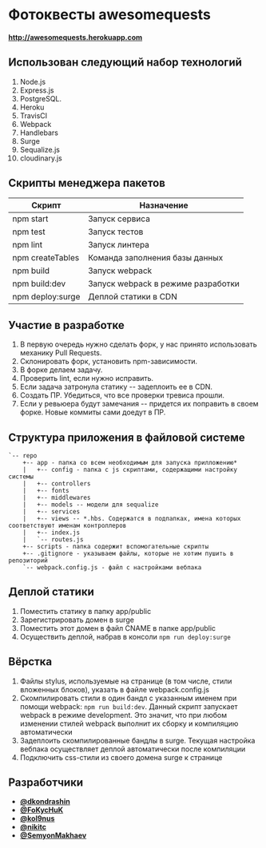 # Фотоквесты awesomequests

#### http://awesomequests.herokuapp.com

## Использован следующий набор технологий
1. Node.js
2. Express.js
3. PostgreSQL.
4. Heroku
5. TravisCI
6. Webpack
7. Handlebars
8. Surge
9. Sequalize.js
10. cloudinary.js

## Скрипты менеджера пакетов

| Скрипт | Назначение |
| ---------------- | ------------------------------ |
| npm start | Запуск сервиса |
| npm test | Запуск тестов |
| npm lint | Запуск линтера |
| npm createTables | Команда заполнения базы данных |
| npm build | Запуск webpack |
| npm build:dev | Запуск webpack в режиме разработки |
| npm deploy:surge | Деплой статики в CDN |

## Участие в разработке
1. В первую очередь нужно сделать форк, у нас принято использовать механику Pull Requests.
2. Склонировать форк, установить npm-зависимости.
3. В форке делаем задачу.
4. Проверить lint, если нужно исправить.
5. Если задача затронула статику -- задеплоить ее в CDN.
6. Создать ПР. Убедиться, что все проверки тревиса прошли.
7. Если у ревьюера будут замечания -- придется их поправить в своем форке. Новые коммиты сами доедут в ПР.

## Структура приложения в файловой системе

```
`-- repo
    +-- app - папка со всем необходимым для запуска прилложению*
    |   +-- config - папка с js скриптами, содержащими настройку системы
    |   +-- controllers
    |	+-- fonts
    |   +-- middlewares
    |   +-- models -- модели для sequalize
    |   +-- services
    |   +-- views -- *.hbs. Содержатся в подпапках, имена которых соответствуют именам контроллеров
    |   +-- index.js
    |   `-- routes.js
    +-- scripts - папка содержит вспомогательные скрипты
    +-- .gitignore - указываем файлы, которые не хотим пушить в репозиторий
    `-- webpack.config.js - файл с настройками вебпака
```

## Деплой статики
1. Поместить статику в папку app/public
2. Зарегистрировать домен в surge
3. Поместить этот домен в файл CNAME в папке app/public
4. Осуществить деплой, набрав в консоли ```npm run deploy:surge```
 
## Вёрстка
1. Файлы stylus, используемые на странице (в том числе, стили вложенных блоков), указать в файле webpack.config.js
2. Скомпилировать стили в один бандл с указанным именем при помощи webpack: ```npm run build:dev```.
Данный скрипт запускает webpack в режиме development. Это значит, что при любом изменении стилей webpack выполнит
их сборку и компиляцию автоматически
3. Задеплоить скомпилированные бандлы в surge. Текущая настройка вебпака осуществляет деплой автоматически после компиляции
4. Подключить css-стили из своего домена surge к странице

## Разработчики
* [**@dkondrashin**](//github.com/dkondrashin)
* [**@FoKycHuK**](//github.com/FoKycHuK)
* [**@kol9nus**](//github.com/kol9nus)
* [**@nikitc**](//github.com/nikitc)
* [**@SemyonMakhaev**](//github.com/SemyonMakhaev)

